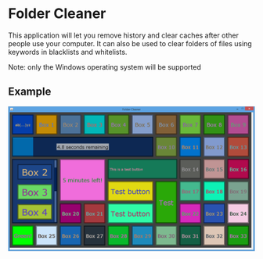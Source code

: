 Folder Cleaner
===============

This application will let you remove history and clear caches after other people use your computer.
It can also be used to clear folders of files using keywords in blacklists and whitelists.  

Note: only the Windows operating system will be supported

Example
-------
!["Example"](/screenshots/screenshot1.png "Example")
